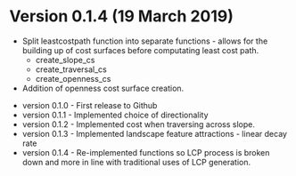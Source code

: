 # Version 0.1.4 (19 March 2019)
* Split leastcostpath function into separate functions - allows for the building up of cost surfaces before computating least cost path.
  * create_slope_cs
  * create_traversal_cs
  * create_openness_cs
* Addition of openness cost surface creation.


-   version 0.1.0 - First release to Github
-   version 0.1.1 - Implemented choice of directionality
-   version 0.1.2 - Implemented cost when traversing across slope. 
-   version 0.1.3 - Implemented landscape feature attractions - linear decay rate
-   version 0.1.4 - Re-implemented functions so LCP process is broken down and more in line with traditional uses of LCP generation.
